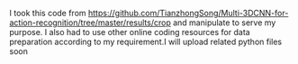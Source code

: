 I took this code from https://github.com/TianzhongSong/Multi-3DCNN-for-action-recognition/tree/master/results/crop and manipulate to serve my purpose.
I also had to use other online coding resources for data preparation according to my requirement.I will upload related python files soon

